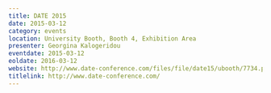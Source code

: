 ```yaml
---
title: DATE 2015
date: 2015-03-12
category: events
location: University Booth, Booth 4, Exhibition Area
presenter: Georgina Kalogeridou
eventdate: 2015-03-12
eoldate: 2016-03-12
website: http://www.date-conference.com/files/file/date15/ubooth/7734.pdf
titlelink: http://www.date-conference.com/
---
```

